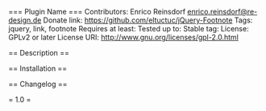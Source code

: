 === Plugin Name ===
Contributors: Enrico Reinsdorf <enrico.reinsdorf@re-design.de>
Donate link: https://github.com/eltuctuc/jQuery-Footnote
Tags: jquery, link, footnote
Requires at least: 
Tested up to: 
Stable tag: 
License: GPLv2 or later
License URI: http://www.gnu.org/licenses/gpl-2.0.html


== Description ==


== Installation ==


== Changelog ==

= 1.0 =

